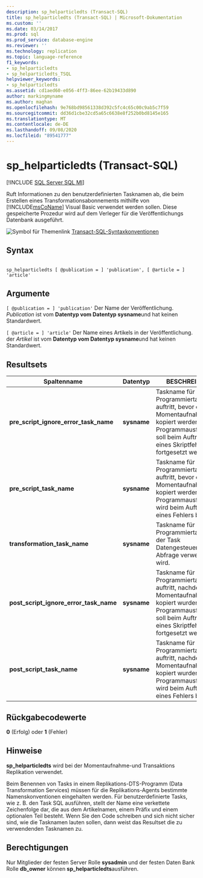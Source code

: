 ```yaml
---
description: sp_helparticledts (Transact-SQL)
title: sp_helparticledts (Transact-SQL) | Microsoft-Dokumentation
ms.custom: ''
ms.date: 03/14/2017
ms.prod: sql
ms.prod_service: database-engine
ms.reviewer: ''
ms.technology: replication
ms.topic: language-reference
f1_keywords:
- sp_helparticledts
- sp_helparticledts_TSQL
helpviewer_keywords:
- sp_helparticledts
ms.assetid: cd1aed60-e056-4ff3-86ee-62b19433d890
author: markingmyname
ms.author: maghan
ms.openlocfilehash: 9e768bd98561338d392c5fc4c65c00c9ab5c7f59
ms.sourcegitcommit: dd36d1cbe32cd5a65c6638e8f252b0bd8145e165
ms.translationtype: MT
ms.contentlocale: de-DE
ms.lasthandoff: 09/08/2020
ms.locfileid: "89541777"
---
```

# <a name="sp_helparticledts-transact-sql"></a>sp_helparticledts (Transact-SQL)
[!INCLUDE [SQL Server SQL MI](../../includes/applies-to-version/sql-asdbmi.md)]

  Ruft Informationen zu den benutzerdefinierten Tasknamen ab, die beim Erstellen eines Transformationsabonnements mithilfe von [!INCLUDE[msCoName](../../includes/msconame-md.md)] Visual Basic verwendet werden sollen. Diese gespeicherte Prozedur wird auf dem Verleger für die Veröffentlichungs Datenbank ausgeführt.  
  
 ![Symbol für Themenlink](../../database-engine/configure-windows/media/topic-link.gif "Symbol für Themenlink") [Transact-SQL-Syntaxkonventionen](../../t-sql/language-elements/transact-sql-syntax-conventions-transact-sql.md)  
  
## <a name="syntax"></a>Syntax  
  
```  
  
sp_helparticledts [ @publication = ] 'publication', [ @article = ] 'article'  
```  
  
## <a name="arguments"></a>Argumente  
`[ @publication = ] 'publication'` Der Name der Veröffentlichung. *Publication* ist vom **Datentyp vom Datentyp sysname**und hat keinen Standardwert.  
  
`[ @article = ] 'article'` Der Name eines Artikels in der Veröffentlichung. der *Artikel* ist vom **Datentyp vom Datentyp sysname**und hat keinen Standardwert.  
  
## <a name="result-sets"></a>Resultsets  
  
|Spaltenname|Datentyp|BESCHREIBUNG|  
|-----------------|---------------|-----------------|  
|**pre_script_ignore_error_task_name**|**sysname**|Taskname für den Programmiertask, der auftritt, bevor die Momentaufnahmedaten kopiert werden. Die Programmausführung soll beim Auftreten eines Skriptfehlers fortgesetzt werden.|  
|**pre_script_task_name**|**sysname**|Taskname für den Programmiertask, der auftritt, bevor die Momentaufnahmedaten kopiert werden. Die Programmausführung wird beim Auftreten eines Fehlers beendet.|  
|**transformation_task_name**|**sysname**|Taskname für den Programmiertask, wenn der Task Datengesteuerte Abfrage verwendet wird.|  
|**post_script_ignore_error_task_name**|**sysname**|Taskname für den Programmiertask, der auftritt, nachdem die Momentaufnahmedaten kopiert wurden. Die Programmausführung soll beim Auftreten eines Skriptfehlers fortgesetzt werden.|  
|**post_script_task_name**|**sysname**|Taskname für den Programmiertask, der auftritt, nachdem die Momentaufnahmedaten kopiert wurden. Die Programmausführung wird beim Auftreten eines Fehlers beendet.|  
  
## <a name="return-code-values"></a>Rückgabecodewerte  
 **0** (Erfolg) oder **1** (Fehler)  
  
## <a name="remarks"></a>Hinweise  
 **sp_helparticledts** wird bei der Momentaufnahme-und Transaktions Replikation verwendet.  
  
 Beim Benennen von Tasks in einem Replikations-DTS-Programm (Data Transformation Services) müssen für die Replikations-Agents bestimmte Namenskonventionen eingehalten werden. Für benutzerdefinierte Tasks, wie z. B. den Task SQL ausführen, stellt der Name eine verkettete Zeichenfolge dar, die aus dem Artikelnamen, einem Präfix und einem optionalen Teil besteht. Wenn Sie den Code schreiben und sich nicht sicher sind, wie die Tasknamen lauten sollen, dann weist das Resultset die zu verwendenden Tasknamen zu.  
  
## <a name="permissions"></a>Berechtigungen  
 Nur Mitglieder der festen Server Rolle **sysadmin** und der festen Daten Bank Rolle **db_owner** können **sp_helparticledts**ausführen.  
  
  
